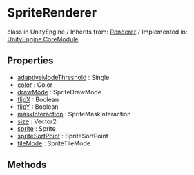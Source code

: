 # SpriteRenderer
class in UnityEngine
 / Inherits from: <a href="https://docs.unity3d.com/6000.1/Documentation/ScriptReference/Renderer.html">Renderer</a> / Implemented in: <a href="https://docs.unity3d.com/6000.1/Documentation/ScriptReference/UnityEngine.CoreModule.html">UnityEngine.CoreModule</a>

## Properties
- <a href="https://docs.unity3d.com/6000.1/Documentation/ScriptReference/SpriteRenderer-adaptiveModeThreshold.html">adaptiveModeThreshold</a> : Single
- <a href="https://docs.unity3d.com/6000.1/Documentation/ScriptReference/SpriteRenderer-color.html">color</a> : Color
- <a href="https://docs.unity3d.com/6000.1/Documentation/ScriptReference/SpriteRenderer-drawMode.html">drawMode</a> : SpriteDrawMode
- <a href="https://docs.unity3d.com/6000.1/Documentation/ScriptReference/SpriteRenderer-flipX.html">flipX</a> : Boolean
- <a href="https://docs.unity3d.com/6000.1/Documentation/ScriptReference/SpriteRenderer-flipY.html">flipY</a> : Boolean
- <a href="https://docs.unity3d.com/6000.1/Documentation/ScriptReference/SpriteRenderer-maskInteraction.html">maskInteraction</a> : SpriteMaskInteraction
- <a href="https://docs.unity3d.com/6000.1/Documentation/ScriptReference/SpriteRenderer-size.html">size</a> : Vector2
- <a href="https://docs.unity3d.com/6000.1/Documentation/ScriptReference/SpriteRenderer-sprite.html">sprite</a> : Sprite
- <a href="https://docs.unity3d.com/6000.1/Documentation/ScriptReference/SpriteRenderer-spriteSortPoint.html">spriteSortPoint</a> : SpriteSortPoint
- <a href="https://docs.unity3d.com/6000.1/Documentation/ScriptReference/SpriteRenderer-tileMode.html">tileMode</a> : SpriteTileMode

## Methods
